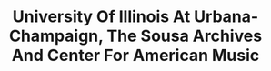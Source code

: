 ---
layout: repo
title: "University Of Illinois At Urbana-Champaign, The Sousa Archives And Center For American Music"
id: 15316
permalink: repos/15316/
---